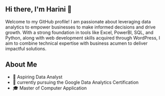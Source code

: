 ## Hi there, I'm Harini 👋

Welcome to my GitHub profile! I am passionate about leveraging data analytics to empower businesses to make informed decisions and drive growth. With a strong foundation in tools like Excel, PowerBI, SQL, and Python, along with web development skills acquired through WordPress, I aim to combine technical expertise with business acumen to deliver impactful solutions.

## About Me

- 🚀 Aspiring Data Analyst 
- 🌱 currently pursuing the Google Data Analytics Certification
- 🎓 Master of Computer Application
